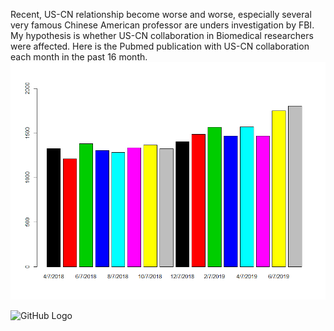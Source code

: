 Recent, US-CN relationship become worse and worse, especially several very famous Chinese American professor are unders investigation by FBI. My hypothesis is whether US-CN collaboration in Biomedical researchers were affected. Here is the Pubmed publication with US-CN collaboration each month in the past 16 month.![pubmed](US_CN_Pubmed.png) 

![GitHub Logo](/images/logo.png)
